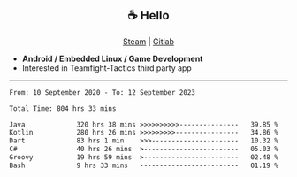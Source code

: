 <h2 align="center"> ☕ Hello </h2>

<p align="center">
  <a href="https://steamcommunity.com/id/Niforances/">Steam</a> |
  <a href="https://gitlab.com/niforances">Gitlab</a>
</p>

 - **Android / Embedded Linux / Game Development**
 - Interested in Teamfight-Tactics third party app

------

<!--START_SECTION:waka-->

```txt
From: 10 September 2020 - To: 12 September 2023

Total Time: 804 hrs 33 mins

Java             320 hrs 38 mins >>>>>>>>>>---------------   39.85 %
Kotlin           280 hrs 26 mins >>>>>>>>>----------------   34.86 %
Dart             83 hrs 1 min    >>>----------------------   10.32 %
C#               40 hrs 26 mins  >------------------------   05.03 %
Groovy           19 hrs 59 mins  >------------------------   02.48 %
Bash             9 hrs 33 mins   -------------------------   01.19 %
```

<!--END_SECTION:waka-->
